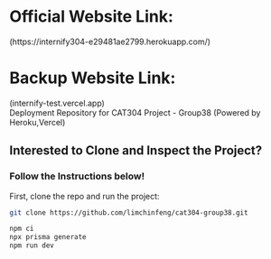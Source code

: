 <h1>Official Website Link:</h1>
(https://internify304-e29481ae2799.herokuapp.com/)

<h1>Backup Website Link:</h1>
(internify-test.vercel.app)

<br/>
 Deployment Repository for CAT304 Project - Group38 (Powered by Heroku,Vercel)

<br/>

## Interested to Clone and Inspect the Project?
### Follow the Instructions below!

First, clone the repo and run the project:

```bash
git clone https://github.com/limchinfeng/cat304-group38.git

npm ci 
npx prisma generate
npm run dev
```


